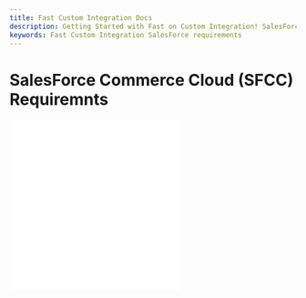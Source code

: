 ```yaml
---
title: Fast Custom Integration Docs
description: Getting Started with Fast on Custom Integration! SalesForce Requirements
keywords: Fast Custom Integration SalesForce requirements
---
```


# SalesForce Commerce Cloud (SFCC) Requiremnts

<embed src="/reusables/for-developers/_platform_ecommerce_all_fast_access_requirement.md" />

<embed src="/reusables/for-developers/_platform_sfcc_requirements.md" />

